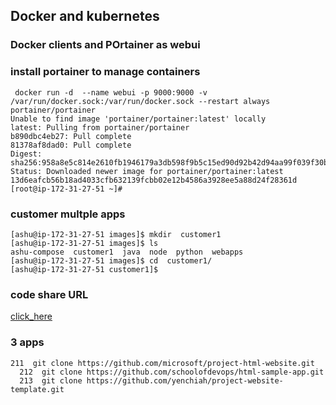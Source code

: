 ## Docker and kubernetes 

### Docker clients and POrtainer as webui 

### install portainer to manage containers 

```
 docker run -d  --name webui -p 9000:9000 -v /var/run/docker.sock:/var/run/docker.sock --restart always  portainer/portainer 
Unable to find image 'portainer/portainer:latest' locally
latest: Pulling from portainer/portainer
b890dbc4eb27: Pull complete 
81378af8dad0: Pull complete 
Digest: sha256:958a8e5c814e2610fb1946179a3db598f9b5c15ed90d92b42d94aa99f039f30b
Status: Downloaded newer image for portainer/portainer:latest
13d6eafcb56b18ad4033cfb632139fcbb02e12b4586a3928ee5a88d24f28361d
[root@ip-172-31-27-51 ~]# 

```

### customer multple apps 

```
[ashu@ip-172-31-27-51 images]$ mkdir  customer1
[ashu@ip-172-31-27-51 images]$ ls
ashu-compose  customer1  java  node  python  webapps
[ashu@ip-172-31-27-51 images]$ cd  customer1/
[ashu@ip-172-31-27-51 customer1]$ 

```

### code share URL 

[click_here](https://codeshare.io/78bXno)

### 3 apps 

```
211  git clone https://github.com/microsoft/project-html-website.git
  212  git clone https://github.com/schoolofdevops/html-sample-app.git
  213  git clone https://github.com/yenchiah/project-website-template.git
```
